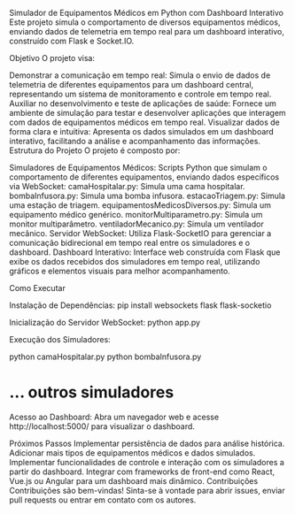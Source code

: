 Simulador de Equipamentos Médicos em Python com Dashboard Interativo
Este projeto simula o comportamento de diversos equipamentos médicos, enviando dados de telemetria em tempo real para um dashboard interativo, construído com Flask e Socket.IO.

Objetivo
O projeto visa:

Demonstrar a comunicação em tempo real: Simula o envio de dados de telemetria de diferentes equipamentos para um dashboard central, representando um sistema de monitoramento e controle em tempo real.
Auxiliar no desenvolvimento e teste de aplicações de saúde: Fornece um ambiente de simulação para testar e desenvolver aplicações que interagem com dados de equipamentos médicos em tempo real.
Visualizar dados de forma clara e intuitiva: Apresenta os dados simulados em um dashboard interativo, facilitando a análise e acompanhamento das informações.
Estrutura do Projeto
O projeto é composto por:

Simuladores de Equipamentos Médicos: Scripts Python que simulam o comportamento de diferentes equipamentos, enviando dados específicos via WebSocket:
camaHospitalar.py: Simula uma cama hospitalar.
bombaInfusora.py: Simula uma bomba infusora.
estacaoTriagem.py: Simula uma estação de triagem.
equipamentosMedicosDiversos.py: Simula um equipamento médico genérico.
monitorMultiparametro.py: Simula um monitor multiparâmetro.
ventiladorMecanico.py: Simula um ventilador mecânico.
Servidor WebSocket: Utiliza Flask-SocketIO para gerenciar a comunicação bidirecional em tempo real entre os simuladores e o dashboard.
Dashboard Interativo: Interface web construída com Flask que exibe os dados recebidos dos simuladores em tempo real, utilizando gráficos e elementos visuais para melhor acompanhamento.

Como Executar

Instalação de Dependências:
pip install websockets flask flask-socketio

Inicialização do Servidor WebSocket:
python app.py 

Execução dos Simuladores:

python camaHospitalar.py
python bombaInfusora.py
# ... outros simuladores
Acesso ao Dashboard: Abra um navegador web e acesse http://localhost:5000/ para visualizar o dashboard.

Próximos Passos
Implementar persistência de dados para análise histórica.
Adicionar mais tipos de equipamentos médicos e dados simulados.
Implementar funcionalidades de controle e interação com os simuladores a partir do dashboard.
Integrar com frameworks de front-end como React, Vue.js ou Angular para um dashboard mais dinâmico.
Contribuições
Contribuições são bem-vindas! Sinta-se à vontade para abrir issues, enviar pull requests ou entrar em contato com os autores.
